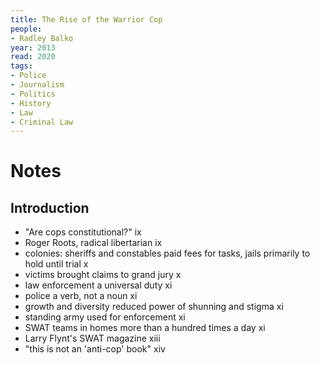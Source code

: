 ```yaml
---
title: The Rise of the Warrior Cop
people:
- Radley Balko
year: 2013
read: 2020
tags:
- Police
- Journalism
- Politics
- History
- Law
- Criminal Law
---
```


# Notes

## Introduction
- "Are cops constitutional?" ix
- Roger Roots, radical libertarian ix
- colonies: sheriffs and constables paid fees for tasks, jails primarily to hold until trial x
- victims brought claims to grand jury x
- law enforcement a universal duty xi
- police a verb, not a noun xi
- growth and diversity reduced power of shunning and stigma xi
- standing army used for enforcement xi
- SWAT teams in homes more than a hundred times a day xi
- Larry Flynt's SWAT magazine xiii
- "this is not an 'anti-cop' book" xiv
